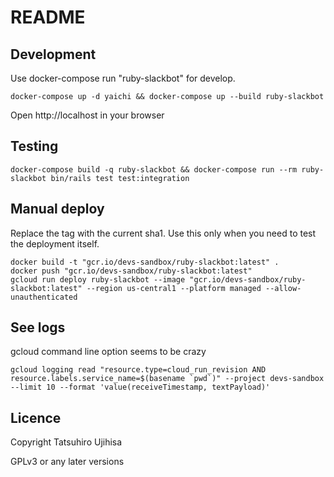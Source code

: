# README

## Development

Use docker-compose run "ruby-slackbot" for develop.

```
docker-compose up -d yaichi && docker-compose up --build ruby-slackbot
```

Open http://localhost in your browser

## Testing

```
docker-compose build -q ruby-slackbot && docker-compose run --rm ruby-slackbot bin/rails test test:integration
```

## Manual deploy

Replace the tag with the current sha1.
Use this only when you need to test the deployment itself.

```
docker build -t "gcr.io/devs-sandbox/ruby-slackbot:latest" .
docker push "gcr.io/devs-sandbox/ruby-slackbot:latest"
gcloud run deploy ruby-slackbot --image "gcr.io/devs-sandbox/ruby-slackbot:latest" --region us-central1 --platform managed --allow-unauthenticated
```

## See logs

gcloud command line option seems to be crazy

```
gcloud logging read "resource.type=cloud_run_revision AND resource.labels.service_name=$(basename `pwd`)" --project devs-sandbox --limit 10 --format 'value(receiveTimestamp, textPayload)'
```

## Licence

Copyright Tatsuhiro Ujihisa

GPLv3 or any later versions
